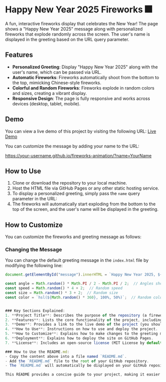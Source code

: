 # Happy New Year 2025 Fireworks 🎆

A fun, interactive fireworks display that celebrates the New Year! The page shows a "Happy New Year 2025" message along with personalized fireworks that explode randomly across the screen. The user's name is displayed in the greeting based on the URL query parameter.

## Features

- **Personalized Greeting**: Display "Happy New Year 2025" along with the user's name, which can be passed via URL.
- **Automatic Fireworks**: Fireworks automatically shoot from the bottom to the top, mimicking Chinese-style fireworks.
- **Colorful and Random Fireworks**: Fireworks explode in random colors and sizes, creating a vibrant display.
- **Responsive Design**: The page is fully responsive and works across devices (desktop, tablet, mobile).

## Demo

You can view a live demo of this project by visiting the following URL:
[Live Demo](https://darshanaslp.github.io/fireworks-animation/)

You can customize the message by adding your name to the URL:

https://your-username.github.io/fireworks-animation/?name=YourName

## How to Use

1. Clone or download the repository to your local machine.
2. Host the HTML file via GitHub Pages or any other static hosting service.
3. To display a personalized greeting, simply pass the `name` query parameter in the URL:
4. The fireworks will automatically start exploding from the bottom to the top of the screen, and the user's name will be displayed in the greeting.

## How to Customize

You can customize the fireworks and greeting message as follows:

### Changing the Message
You can change the default greeting message in the `index.html` file by modifying the following line:

```javascript
document.getElementById("message").innerHTML = `Happy New Year 2025, ${userName}! 🎉🎆`;

const angle = Math.random() * Math.PI / 2 - Math.PI / 2;  // Angles shooting upward
const speed = Math.random() * 4 + 2;  // Random speed
const size = Math.random() * 3 + 2;  // Random size
const color = `hsl(${Math.random() * 360}, 100%, 50%)`;  // Random color


### Key Sections Explained:
1. **Project Title**: Describes the purpose of the repository (a fireworks display).
2. **Features**: Lists the core functionality of the project, including the personalized greeting and fireworks.
3. **Demo**: Provides a link to the live demo of the project (you should replace this with your own URL after deploying).
4. **How to Use**: Instructions on how to use and deploy the project.
5. **How to Customize**: Explains how to make changes to the greeting message and firework behavior.
6. **Deployment**: Explains how to deploy the site on GitHub Pages.
7. **License**: Includes an open-source license (MIT License by default).

### How to Use the README.md:
- Copy the content above into a file named `README.md`.
- Add the `README.md` file to the root of your GitHub repository.
- The `README.md` will automatically be displayed on your GitHub repository page.

This README provides a concise guide to your project, making it easier for anyone to understand how to use it, deploy it, and customize it. Let me know if you'd like to add or change anything!

